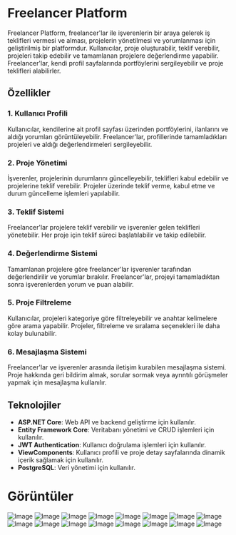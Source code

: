 # Freelancer Platform

Freelancer Platform, freelancer'lar ile işverenlerin bir araya gelerek iş teklifleri vermesi ve alması, projelerin yönetilmesi ve yorumlanması için geliştirilmiş bir platformdur. Kullanıcılar, proje oluşturabilir, teklif verebilir, projeleri takip edebilir ve tamamlanan projelere değerlendirme yapabilir. Freelancer'lar, kendi profil sayfalarında portföylerini sergileyebilir ve proje teklifleri alabilirler.

## Özellikler

### 1. Kullanıcı Profili
Kullanıcılar, kendilerine ait profil sayfası üzerinden portföylerini, ilanlarını ve aldığı yorumları görüntüleyebilir. Freelancer'lar, profillerinde tamamladıkları projeleri ve aldığı değerlendirmeleri sergileyebilir.

### 2. Proje Yönetimi
İşverenler, projelerinin durumlarını güncelleyebilir, teklifleri kabul edebilir ve projelerine teklif verebilir. Projeler üzerinde teklif verme, kabul etme ve durum güncelleme işlemleri yapılabilir.

### 3. Teklif Sistemi
Freelancer'lar projelere teklif verebilir ve işverenler gelen teklifleri yönetebilir. Her proje için teklif süreci başlatılabilir ve takip edilebilir.

### 4. Değerlendirme Sistemi
Tamamlanan projelere göre freelancer'lar işverenler tarafından değerlendirilir ve yorumlar bırakılır. Freelancer'lar, projeyi tamamladıktan sonra işverenlerden yorum ve puan alabilir.

### 5. Proje Filtreleme
Kullanıcılar, projeleri kategoriye göre filtreleyebilir ve anahtar kelimelere göre arama yapabilir. Projeler, filtreleme ve sıralama seçenekleri ile daha kolay bulunabilir.

### 6. Mesajlaşma Sistemi
Freelancer'lar ve işverenler arasında iletişim kurabilen mesajlaşma sistemi. Proje hakkında geri bildirim almak, sorular sormak veya ayrıntılı görüşmeler yapmak için mesajlaşma kullanılır.

## Teknolojiler

- **ASP.NET Core**: Web API ve backend geliştirme için kullanılır.
- **Entity Framework Core**: Veritabanı yönetimi ve CRUD işlemleri için kullanılır.
- **JWT Authentication**: Kullanıcı doğrulama işlemleri için kullanılır.
- **ViewComponents**: Kullanıcı profili ve proje detay sayfalarında dinamik içerik sağlamak için kullanılır.
- **PostgreSQL**: Veri yönetimi için kullanılır.


# Görüntüler

![Image](https://github.com/user-attachments/assets/742f0047-e807-4803-adb7-af3b8a3431da)
![Image](https://github.com/user-attachments/assets/b47f2789-da48-43c7-8b0e-d11c4548ae9f)
![Image](https://github.com/user-attachments/assets/840f9282-2670-439a-b0c7-53601343efc0)
![Image](https://github.com/user-attachments/assets/7a8e52fa-a3d1-4a26-b24c-4886ed9bdb97)
![Image](https://github.com/user-attachments/assets/8695f5c2-888f-48b4-a8d5-609c62e6d044)
![Image](https://github.com/user-attachments/assets/2415ae0b-0fc4-4acf-aa07-61d35a3c0596)
![Image](https://github.com/user-attachments/assets/ad648e7f-76dd-42f3-88d4-aeced0e3688f)
![Image](https://github.com/user-attachments/assets/284eabfa-b1ce-40e1-ba11-21860fc1fe8b)
![Image](https://github.com/user-attachments/assets/579c187a-64f2-4264-bd24-deded32a3126)
![Image](https://github.com/user-attachments/assets/c45d7f43-522d-4210-a2ff-211155128480)
![Image](https://github.com/user-attachments/assets/363c1d7b-c93f-405e-8430-aa379c3fd29a)
![Image](https://github.com/user-attachments/assets/36b85ce2-3246-4709-a615-69af174d8ac5)
![Image](https://github.com/user-attachments/assets/db899262-5f13-400c-ae64-dd3ed7923555)
![Image](https://github.com/user-attachments/assets/11c1af4d-41f4-4913-8a65-2bd5fbb40dd1)
![Image](https://github.com/user-attachments/assets/d0b25bbe-7dbe-48b0-b880-b48e102d4d1a)
![Image](https://github.com/user-attachments/assets/c488aef6-1871-447b-bcad-cab5a37b68bc)



